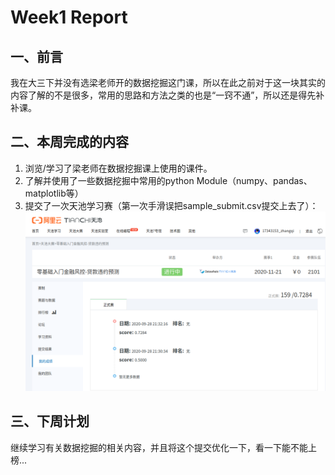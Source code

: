 # Week1 Report

## 一、前言
我在大三下并没有选梁老师开的数据挖掘这门课，所以在此之前对于这一块其实的内容了解的不是很多，常用的思路和方法之类的也是“一窍不通”，所以还是得先补补课。

## 二、本周完成的内容
1. 浏览/学习了梁老师在数据挖掘课上使用的课件。
2. 了解并使用了一些数据挖掘中常用的python Module（numpy、pandas、matplotlib等）
3. 提交了一次天池学习赛（第一次手滑误把sample_submit.csv提交上去了）：
![Img1](./images/week1_1.png)

## 三、下周计划
继续学习有关数据挖掘的相关内容，并且将这个提交优化一下，看一下能不能上榜...